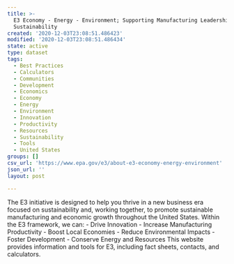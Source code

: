 ```yaml
---
title: >-
  E3 Economy - Energy - Environment; Supporting Manufacturing Leadership through
  Sustainability
created: '2020-12-03T23:08:51.486423'
modified: '2020-12-03T23:08:51.486434'
state: active
type: dataset
tags:
  - Best Practices
  - Calculators
  - Communities
  - Development
  - Economics
  - Economy
  - Energy
  - Environment
  - Innovation
  - Productivity
  - Resources
  - Sustainability
  - Tools
  - United States
groups: []
csv_url: 'https://www.epa.gov/e3/about-e3-economy-energy-environment'
json_url: ''
layout: post

---
```

The E3 initiative is designed to help you thrive in a new business era focused on sustainability and,  working together,  to promote sustainable manufacturing and economic growth throughout the United States. Within the E3 framework,  we can: - Drive Innovation - Increase Manufacturing Productivity - Boost Local Economies - Reduce Environmental Impacts - Foster Development - Conserve Energy and Resources This website provides information and tools for E3,  including fact sheets,  contacts,  and calculators.
